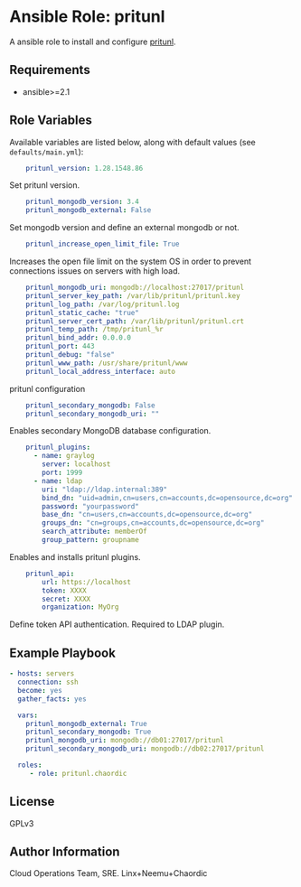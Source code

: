 # Ansible Role: pritunl

A ansible role to install and configure [pritunl](https://pritunl.com/).

Requirements
------------

* ansible>=2.1

Role Variables
--------------

Available variables are listed below, along with default values (see `defaults/main.yml`):

```yaml
    pritunl_version: 1.28.1548.86
```

Set pritunl version.

```yaml
    pritunl_mongodb_version: 3.4
    pritunl_mongodb_external: False
```

Set mongodb version and define an external mongodb or not.

```yaml
    pritunl_increase_open_limit_file: True
```

Increases the open file limit on the system OS in order to prevent connections issues on servers with high load.

```yaml
    pritunl_mongodb_uri: mongodb://localhost:27017/pritunl
    pritunl_server_key_path: /var/lib/pritunl/pritunl.key
    pritunl_log_path: /var/log/pritunl.log
    pritunl_static_cache: "true"
    pritunl_server_cert_path: /var/lib/pritunl/pritunl.crt
    pritunl_temp_path: /tmp/pritunl_%r
    pritunl_bind_addr: 0.0.0.0
    pritunl_port: 443
    pritunl_debug: "false"
    pritunl_www_path: /usr/share/pritunl/www
    pritunl_local_address_interface: auto
```

pritunl configuration

```yaml
    pritunl_secondary_mongodb: False
    pritunl_secondary_mongodb_uri: ""
```

Enables secondary MongoDB database configuration.

```yaml
    pritunl_plugins:
      - name: graylog
        server: localhost
        port: 1999
      - name: ldap
        uri: "ldap://ldap.internal:389"                                   # ldap uri server
        bind_dn: "uid=admin,cn=users,cn=accounts,dc=opensource,dc=org"    # full user dn that will bind to the ldap server
        password: "yourpassword"                                          # ldap bind user password
        base_dn: "cn=users,cn=accounts,dc=opensource,dc=org"              # the top of your ldap domain structure
        groups_dn: "cn=groups,cn=accounts,dc=opensource,dc=org"           # groups ldap domain
        search_attribute: memberOf                                        # ldap search attribute returned by query
        group_pattern: groupname                                          # filter all ldap group names that start with "groupname" and associate to user
```

Enables and installs pritunl plugins.

```yaml
    pritunl_api:
        url: https://localhost
        token: XXXX
        secret: XXXX
        organization: MyOrg
```

Define token API authentication. Required to LDAP plugin.


## Example Playbook

```yaml
- hosts: servers
  connection: ssh
  become: yes
  gather_facts: yes

  vars:
    pritunl_mongodb_external: True
    pritunl_secondary_mongodb: True
    pritunl_mongodb_uri: mongodb://db01:27017/pritunl
    pritunl_secondary_mongodb_uri: mongodb://db02:27017/pritunl

  roles:
     - role: pritunl.chaordic
```

## License

GPLv3

## Author Information

Cloud Operations Team, SRE. Linx+Neemu+Chaordic
